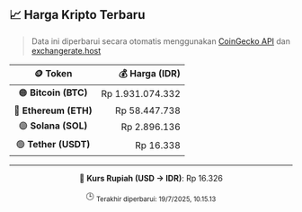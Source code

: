 

<!-- HARGA_KRIPTO -->
## 📈 Harga Kripto Terbaru

> Data ini diperbarui secara otomatis menggunakan [CoinGecko API](https://www.coingecko.com/) dan [exchangerate.host](https://exchangerate.host/)

<div align="center">

| 🪙 Token | 💰 Harga (IDR) |
|:------:|---------------:|
| 🟠 **Bitcoin (BTC)**   | Rp 1.931.074.332 |
| 🔵 **Ethereum (ETH)**  | Rp 58.447.738 |
| 🟣 **Solana (SOL)**    | Rp 2.896.136 |
| 🟢 **Tether (USDT)**   | Rp 16.338 |

---

💱 **Kurs Rupiah (USD → IDR)**: Rp 16.326

🕒 <sub>Terakhir diperbarui: 19/7/2025, 10.15.13</sub>

</div>
<!-- /HARGA_KRIPTO -->